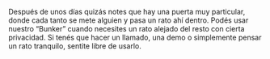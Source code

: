 Después de unos días quizás notes que hay una puerta muy particular, donde cada tanto se mete alguien y pasa un rato ahí dentro. Podés usar nuestro “Bunker” cuando necesites un rato alejado del resto con cierta privacidad. Si tenés que hacer un llamado, una demo o simplemente pensar un rato tranquilo, sentite libre de usarlo.